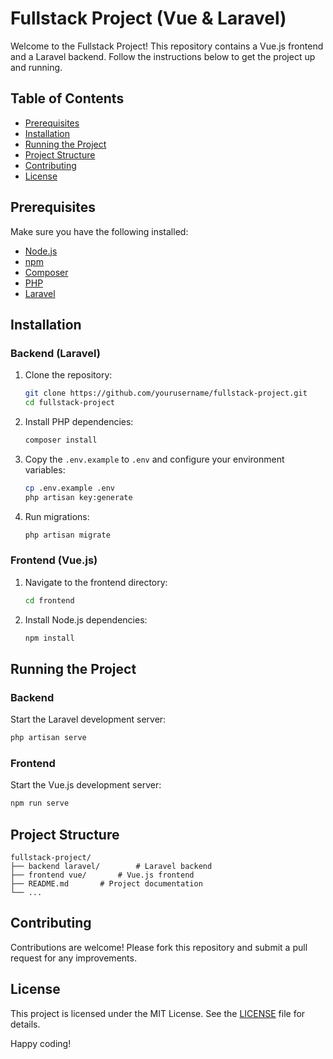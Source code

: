 # Fullstack Project (Vue & Laravel)

Welcome to the Fullstack Project! This repository contains a Vue.js frontend and a Laravel backend. Follow the instructions below to get the project up and running.

## Table of Contents

- [Prerequisites](#prerequisites)
- [Installation](#installation)
- [Running the Project](#running-the-project)
- [Project Structure](#project-structure)
- [Contributing](#contributing)
- [License](#license)

## Prerequisites

Make sure you have the following installed:

- [Node.js](https://nodejs.org/)
- [npm](https://www.npmjs.com/)
- [Composer](https://getcomposer.org/)
- [PHP](https://www.php.net/)
- [Laravel](https://laravel.com/)

## Installation

### Backend (Laravel)

1. Clone the repository:

   ```sh
   git clone https://github.com/yourusername/fullstack-project.git
   cd fullstack-project
   ```

2. Install PHP dependencies:

   ```sh
   composer install
   ```

3. Copy the `.env.example` to `.env` and configure your environment variables:

   ```sh
   cp .env.example .env
   php artisan key:generate
   ```

4. Run migrations:
   ```sh
   php artisan migrate
   ```

### Frontend (Vue.js)

1. Navigate to the frontend directory:

   ```sh
   cd frontend
   ```

2. Install Node.js dependencies:
   ```sh
   npm install
   ```

## Running the Project

### Backend

Start the Laravel development server:

```sh
php artisan serve
```

### Frontend

Start the Vue.js development server:

```sh
npm run serve
```

## Project Structure

```
fullstack-project/
├── backend laravel/        # Laravel backend
├── frontend vue/       # Vue.js frontend
├── README.md       # Project documentation
└── ...
```

## Contributing

Contributions are welcome! Please fork this repository and submit a pull request for any improvements.

## License

This project is licensed under the MIT License. See the [LICENSE](LICENSE) file for details.

Happy coding!

